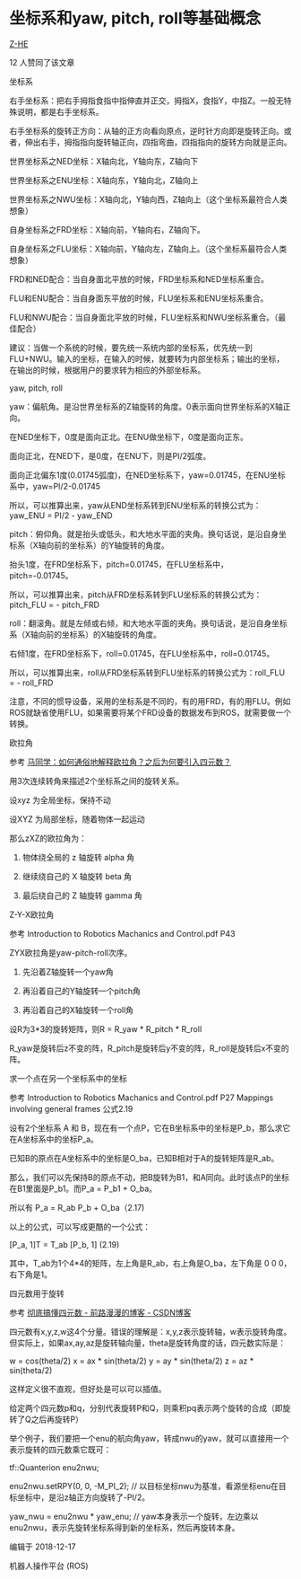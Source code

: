 # 坐标系和yaw, pitch, roll等基础概念

[Z-HE](https://www.zhihu.com/people/Z-HE1)


12 人赞同了该文章

坐标系

右手坐标系：把右手拇指食指中指伸直并正交，拇指X，食指Y，中指Z。一般无特殊说明，都是右手坐标系。

右手坐标系的旋转正方向：从轴的正方向看向原点，逆时针方向即是旋转正向。或者，伸出右手，拇指指向旋转轴正向，四指弯曲，四指指向的旋转方向就是正向。

世界坐标系之NED坐标：X轴向北，Y轴向东，Z轴向下

世界坐标系之ENU坐标：X轴向东，Y轴向北，Z轴向上

世界坐标系之NWU坐标：X轴向北，Y轴向西，Z轴向上（这个坐标系最符合人类想象）

自身坐标系之FRD坐标：X轴向前，Y轴向右，Z轴向下。

自身坐标系之FLU坐标：X轴向前，Y轴向左，Z轴向上。（这个坐标系最符合人类想象）

FRD和NED配合：当自身面北平放的时候，FRD坐标系和NED坐标系重合。

FLU和ENU配合：当自身面东平放的时候，FLU坐标系和ENU坐标系重合。

FLU和NWU配合：当自身面北平放的时候，FLU坐标系和NWU坐标系重合。（最佳配合）

建议：当做一个系统的时候，要先统一系统内部的坐标系，优先统一到FLU+NWU。输入的坐标，在输入的时候，就要转为内部坐标系；输出的坐标，在输出的时候，根据用户的要求转为相应的外部坐标系。



yaw, pitch, roll

yaw：偏航角。是沿世界坐标系的Z轴旋转的角度。0表示面向世界坐标系的X轴正向。

在NED坐标下，0度是面向正北。在ENU做坐标下，0度是面向正东。

面向正北，在NED下，是0度，在ENU下，则是PI/2弧度。

面向正北偏东1度(0.01745弧度)，在NED坐标系下，yaw=0.01745，在ENU坐标系中，yaw=PI/2-0.01745

所以，可以推算出来，yaw从END坐标系转到ENU坐标系的转换公式为：yaw_ENU = PI/2 - yaw_END

pitch：俯仰角。就是抬头或低头，和大地水平面的夹角。换句话说，是沿自身坐标系（X轴向前的坐标系）的Y轴旋转的角度。

抬头1度，在FRD坐标系下，pitch=0.01745，在FLU坐标系中，pitch=-0.01745。

所以，可以推算出来，pitch从FRD坐标系转到FLU坐标系的转换公式为：pitch_FLU = - pitch_FRD

roll：翻滚角。就是左倾或右倾，和大地水平面的夹角。换句话说，是沿自身坐标系（X轴向前的坐标系）的X轴旋转的角度。

右倾1度，在FRD坐标系下，roll=0.01745，在FLU坐标系中，roll=0.01745。

所以，可以推算出来，roll从FRD坐标系转到FLU坐标系的转换公式为：roll_FLU = - roll_FRD

注意，不同的惯导设备，采用的坐标系是不同的，有的用FRD，有的用FLU。例如ROS就缺省使用FLU，如果需要将某个FRD设备的数据发布到ROS，就需要做一个转换。



欧拉角

参考 [马同学：如何通俗地解释欧拉角？之后为何要引入四元数？](https://www.zhihu.com/question/47736315/answer/236284413)

用3次连续转角来描述2个坐标系之间的旋转关系。

设xyz 为全局坐标，保持不动

设XYZ 为局部坐标，随着物体一起运动

那么zXZ的欧拉角为：

1) 物体绕全局的 z 轴旋转 alpha 角

2) 继续绕自己的 X 轴旋转 beta 角

3) 最后绕自己的 Z 轴旋转 gamma 角



Z-Y-X欧拉角

参考 Introduction to Robotics Machanics and Control.pdf P43

ZYX欧拉角是yaw-pitch-roll次序。

1) 先沿着Z轴旋转一个yaw角

2) 再沿着自己的Y轴旋转一个pitch角

3) 再沿着自己的X轴旋转一个roll角

设R为3*3的旋转矩阵，则R = R_yaw * R_pitch * R_roll

R_yaw是旋转后z不变的阵，R_pitch是旋转后y不变的阵，R_roll是旋转后x不变的阵。



求一个点在另一个坐标系中的坐标

参考 Introduction to Robotics Machanics and Control.pdf P27 Mappings involving general frames 公式2.19

设有2个坐标系 A 和 B，现在有一个点P，它在B坐标系中的坐标是P_b，那么求它在A坐标系中的坐标P_a。

已知B的原点在A坐标系中的坐标是O_ba，已知B相对于A的旋转矩阵是R_ab。

那么，我们可以先保持B的原点不动，把B旋转为B1，和A同向。此时该点P的坐标在B1里面是P_b1。而P_a = P_b1 + O_ba。

所以有 P_a = R_ab P_b + O_ba（2.17)

以上的公式，可以写成更酷的一个公式：

[P_a, 1]T = T_ab [P_b, 1] (2.19)

其中，T_ab为1个4*4的矩阵，左上角是R_ab，右上角是O_ba，左下角是 0 0 0，右下角是1。



四元数用于旋转

参考 [彻底搞懂四元数 - 前路漫漫的博客 - CSDN博客](https://blog.csdn.net/shenshen211/article/details/78492055)

四元数有x,y,z,w这4个分量。错误的理解是：x,y,z表示旋转轴，w表示旋转角度。但实际上，如果ax,ay,az是旋转轴向量，theta是旋转角度的话，四元数实际是：

w = cos(theta/2)
x = ax * sin(theta/2)
y = ay * sin(theta/2)
z = az * sin(theta/2)

这样定义很不直观，但好处是可以可以插值。

给定两个四元数p和q，分别代表旋转P和Q，则乘积pq表示两个旋转的合成（即旋转了Q之后再旋转P）

举个例子，我们要把一个enu的航向角yaw，转成nwu的yaw，就可以直接用一个表示旋转的四元数乘它既可：

tf::Quanterion enu2nwu;

enu2nwu.setRPY(0, 0, -M_PI_2); // 以目标坐标nwu为基准，看源坐标enu在目标坐标中，是沿z轴正方向旋转了-PI/2。

yaw_nwu = enu2nwu * yaw_enu; // yaw本身表示一个旋转，左边乘以enu2nwu，表示先旋转坐标系得到新的坐标系，然后再旋转本身。





编辑于 2018-12-17

机器人操作平台 (ROS)